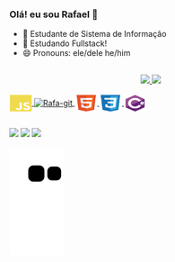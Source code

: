 ### Olá! eu sou Rafael 👋

- 🔭 Estudante de Sistema de Informação
- 🌱 Estudando Fullstack!
- 😄 Pronouns: ele/dele he/him
##
<div align="center">
  <a href="https://github.com/rafaeltomas">
  <img height="180em" src="https://github-readme-stats.vercel.app/api?username=rafaeltomas&show_icons=true&theme=dark&include_all_commits=true&count_private=true"/>
  <img height="180em" src="https://github-readme-stats.vercel.app/api/top-langs/?username=rafaeltomas&layout=compact&langs_count=7&theme=dark"/>
</div>
 
  <div style="display: inline_block"><br>
  <img align="center" alt="Rafa-Js" height="30" width="40" src="https://raw.githubusercontent.com/devicons/devicon/master/icons/javascript/javascript-plain.svg">
  <img align="center" alt="Rafa-git" height="30" width="40" src="https://cdn.jsdelivr.net/gh/devicons/devicon/icons/git/git-original.svg" />

  <img align="center" alt="Rafa-HTML" height="30" width="40" src="https://raw.githubusercontent.com/devicons/devicon/master/icons/html5/html5-original.svg">
  <img align="center" alt="Rafa-CSS" height="30" width="40" src="https://raw.githubusercontent.com/devicons/devicon/master/icons/css3/css3-original.svg">  
  <img align="center" alt="Rafa-Csharp" height="30" width="40" src="https://raw.githubusercontent.com/devicons/devicon/master/icons/csharp/csharp-original.svg">
</div>
  
  ##
  
 
 
<div> 
  
  <a href="https://www.instagram.com/rafatoms" target="_blank"><img src="https://img.shields.io/badge/-Instagram-%23E4405F?style=for-the-badge&logo=instagram&logoColor=white" target="_blank"></a>
 	<a href = "mailto:rafaeltomassouza@gmail.com"><img src="https://img.shields.io/badge/-Gmail-%23333?style=for-the-badge&logo=gmail&logoColor=white" target="_blank"></a>
  <a href="https://www.linkedin.com/in/rafael-tomas-30b9671a9/" target="_blank"><img src="https://img.shields.io/badge/-LinkedIn-%230077B5?style=for-the-badge&logo=linkedin&logoColor=white" target="_blank"></a> 
 
  ![Snake animation](https://github.com/rafaeltomas/rafaeltomas/blob/output/github-contribution-grid-snake.svg)
 
</div>
